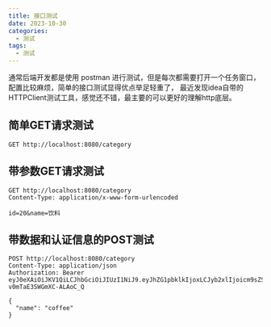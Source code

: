 ```yaml
---
title: 接口测试
date: 2023-10-30
categories:
  - 测试
tags:
  - 测试
---
```


通常后端开发都是使用 postman 进行测试，但是每次都需要打开一个任务窗口，配置比较麻烦，简单的接口测试显得优点举足轻重了，
最近发现idea自带的HTTPClient测试工具，感觉还不错，最主要的可以更好的理解http底层。

<!-- more -->

## 简单GET请求测试

```.http request
GET http://localhost:8080/category
```

## 带参数GET请求测试

```.http request
GET http://localhost:8080/category
Content-Type: application/x-www-form-urlencoded

id=20&name=饮料
```

## 带数据和认证信息的POST测试
```http request
POST http://localhost:8080/category
Content-Type: application/json
Authorization: Bearer eyJ0eXAiOiJKV1QiLCJhbGciOiJIUzI1NiJ9.eyJhZG1pbklkIjoxLCJyb2xlIjoicm9sZSIsImNyZWF0ZVRpbWUiOjE2OTg2MzM5MTEwMjQsInN1YiI6ImFkbWluIiwiaXNzIjoia2luZy1mb29kLWFkbWluIiwiYXVkIjoia2luZy1mb29kLWFkbWluIiwiZXhwIjoxNjk4NjM2OTExLCJuYmYiOjE2OTg2MzM5MTF9.CyaRBl7Edyhag3AyqKVdg-v0mTaE3SWGmXC-ALAoC_Q

{
  "name": "coffee"
}
```
